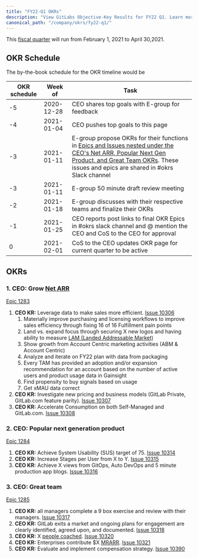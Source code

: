 ```yaml
---
title: "FY22-Q1 OKRs"
description: "View GitLabs Objective-Key Results for FY22 Q1. Learn more here!"
canonical_path: "/company/okrs/fy22-q1/"
---
```


This [fiscal quarter](/handbook/finance/#fiscal-year) will run from February 1, 2021 to April 30,2021.

## OKR Schedule

The by-the-book schedule for the OKR timeline would be

| OKR schedule | Week of | Task |
| ------ | ------ | ------ |
| -5 | 2020-12-28 | CEO shares top goals with E-group for feedback |
| -4 | 2021-01-04 | CEO pushes top goals to this page |
| -3 | 2021-01-11 | E-group propose OKRs for their functions in [Epics and Issues nested under the CEO's Net ARR, Popular Next Gen Product, and Great Team OKRs](/handbook/company/okrs/#executives-propose-okrs-for-their-functions). These issues and epics are shared in #okrs Slack channel|
| -3 | 2021-01-11 | E-group 50 minute draft review meeting |
| -2 | 2021-01-18 | E-group discusses with their respective teams and finalize their OKRs |
| -1 | 2021-01-25 | CEO reports post links to final OKR Epics in #okrs slack channel and @ mention the CEO and CoS to the CEO for approval |
| 0  | 2021-02-01 | CoS to the CEO updates OKR page for current quarter to be active |


## OKRs

### 1. CEO: Grow [Net ARR](https://about.gitlab.com/handbook/sales/sales-term-glossary/arr-in-practice/#net-arr)

[Epic 1283](https://gitlab.com/groups/gitlab-com/-/epics/1283)

1. **CEO KR:** Leverage data to make sales more efficient. [Issue 10306](https://gitlab.com/gitlab-com/www-gitlab-com/-/issues/10306)
   1. Materially improve purchasing and licensing workflows to improve sales efficiency through fixing 16 of 16 Fulfillment pain points
   1. Land vs. expand focus through securing X new logos and having ability to measure [LAM (Landed Addressable Market)](https://about.gitlab.com/handbook/sales/sales-term-glossary/#landed-addressable-market-lam)
   1. Show growth from Account Centric marketing activities (ABM & Account Centric)
   1. Analyze and iterate on FY22 plan with data from packaging
   1. Every TAM has provided an adoption and/or expansion recommendation for an account based on the number of active users and product usage data in Gainsight
   1. Find propensity to buy signals based on usage
   1. Get xMAU data correct
1. **CEO KR:** Investigate new pricing and business models (GitLab Private, GitLab.com feature parity). [Issue 10307](https://gitlab.com/gitlab-com/www-gitlab-com/-/issues/10307)
1. **CEO KR:** Accelerate Consumption on both Self-Managed and GitLab.com. [Issue 10308](https://gitlab.com/gitlab-com/www-gitlab-com/-/issues/10308)

### 2. CEO: Popular next generation product

[Epic 1284](https://gitlab.com/groups/gitlab-com/-/epics/1284)

1. **CEO KR:** Achieve System Usability (SUS) target of 75. [Issue 10314](https://gitlab.com/gitlab-com/www-gitlab-com/-/issues/10314)
1. **CEO KR:** Increase Stages per User from X to Y. [Issue 10315](https://gitlab.com/gitlab-com/www-gitlab-com/-/issues/10315)
1. **CEO KR:** Achieve X views from GitOps, Auto DevOps and 5 minute production app blogs. [Issue 10316](https://gitlab.com/gitlab-com/www-gitlab-com/-/issues/10316)

### 3. CEO: Great team

[Epic 1285](https://gitlab.com/groups/gitlab-com/-/epics/1285)

1. **CEO KR:** all managers complete a 9 box exercise and review with their managers. [Issue 10317](https://gitlab.com/gitlab-com/www-gitlab-com/-/issues/10317)
1. **CEO KR:** GitLab exits a market and ongoing plans for engagement are clearly identified, agreed upon, and documented. [Issue 10318](https://gitlab.com/gitlab-com/www-gitlab-com/-/issues/10318)
1. **CEO KR:** X [people coached](https://about.gitlab.com/handbook/engineering/volunteer-coaches-for-urgs/#freecodecamp). [Issue 10320](https://gitlab.com/gitlab-com/www-gitlab-com/-/issues/10320)
1. **CEO KR:** Enterprises contribute $X [MRARR](https://about.gitlab.com/handbook/engineering/quality/performance-indicators/#mrarr). [Issue 10321](https://gitlab.com/gitlab-com/www-gitlab-com/-/issues/10321)
1. **CEO KR:** Evaluate and implement compensation strategy. [Issue 10390](https://gitlab.com/gitlab-com/www-gitlab-com/-/issues/10390)
